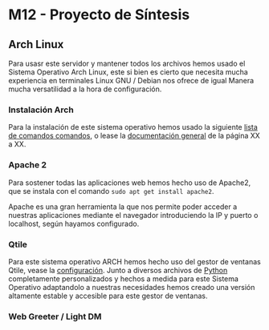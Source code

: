 # M12 - Proyecto de Síntesis

## Arch Linux
Para usasr este servidor y mantener todos los archivos hemos usado el Sistema Operativo Arch Linux, este si bien es cierto que necesita mucha experiencia en terminales Linux GNU / Debian nos ofrece de igual Manera mucha versatilidad a la hora de configuración.
### Instalación Arch

Para la instalación de este sistema operativo hemos usado la siguiente [lista de comandos comandos](https://docs.google.com/document/d/1PCI3X_GeILUVKZWFjRZFN7CHKRcyyJ6n-PJcGTt3bFo/edit?usp=sharing), o lease la [documentación general](https://docs.google.com) de la página XX a XX.

### Apache 2

Para sostener todas las aplicaciones web hemos hecho uso de Apache2, que se instala con el comando
`sudo apt get install apache2`.

Apache es una gran herramienta la que nos permite poder acceder a nuestras aplicaciones mediante el navegador introduciendo la IP y puerto o localhost, según hayamos configurado.

### Qtile

Para este sistema operativo ARCH hemos hecho uso del gestor de ventanas Qtile, vease la [configuración](https://github.com/MarioCuenca22/dotfiles/blob/main/.config/qtile). Junto a diversos archivos de [Python](https://github.com/MarioCuenca22/dotfiles/blob/main/.config/qtile/settings) completamente personalizados y hechos a medida para este Sistema Operativo adaptandolo a nuestras necesidades hemos creado una versión altamente estable y accesible para este gestor de ventanas.

### Web Greeter / Light DM

